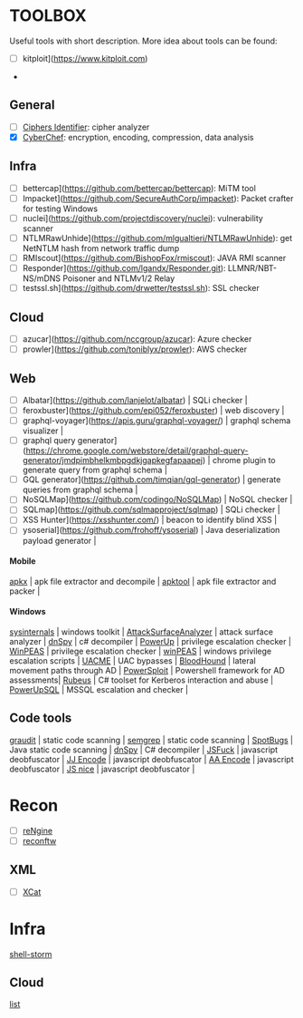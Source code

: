 # TOOLBOX

Useful tools with short description.
More idea about tools can be found:
- [ ] kitploit](https://www.kitploit.com)
- 

## General

- [ ] [Ciphers Identifier](https://www.boxentriq.com/code-breaking/cipher-identifier): cipher analyzer
- [x] [CyberChef](https://gchq.github.io/CyberChef/): encryption, encoding, compression, data analysis

## Infra

- [ ] bettercap](https://github.com/bettercap/bettercap): MiTM tool
- [ ] Impacket](https://github.com/SecureAuthCorp/impacket): Packet crafter for testing Windows
- [ ] nuclei](https://github.com/projectdiscovery/nuclei): vulnerability scanner
- [ ] NTLMRawUnhide](https://github.com/mlgualtieri/NTLMRawUnhide): get NetNTLM hash from network traffic dump
- [ ] RMIscout](https://github.com/BishopFox/rmiscout): JAVA RMI scanner
- [ ] Responder](https://github.com/lgandx/Responder.git): LLMNR/NBT-NS/mDNS Poisoner and NTLMv1/2 Relay
- [ ] testssl.sh](https://github.com/drwetter/testssl.sh): SSL checker

## Cloud

- [ ] azucar](https://github.com/nccgroup/azucar): Azure checker
- [ ] prowler](https://github.com/toniblyx/prowler): AWS checker

## Web

- [ ] Albatar](https://github.com/lanjelot/albatar) | SQLi checker |
- [ ] feroxbuster](https://github.com/epi052/feroxbuster) | web discovery |
- [ ] graphql-voyager](https://apis.guru/graphql-voyager/) | graphql schema visualizer |
- [ ] graphql query generator](https://chrome.google.com/webstore/detail/graphql-query-generator/jmdpimbhelkmbpgdkjgapkegfapaapej) | chrome plugin to generate query from graphql schema |
- [ ] GQL generator](https://github.com/timqian/gql-generator) | generate queries from graphql schema |
- [ ] NoSQLMap](https://github.com/codingo/NoSQLMap) | NoSQL checker |
- [ ] SQLmap](https://github.com/sqlmapproject/sqlmap) | SQLi checker |
- [ ] XSS Hunter](https://xsshunter.com/) | beacon to identify blind XSS |
- [ ] ysoserial](https://github.com/frohoff/ysoserial) | Java deserialization payload generator |

#### Mobile

[apkx](https://github.com/b-mueller/apkx) | apk file extractor and decompile |
[apktool](https://github.com/iBotPeaches/Apktool) | apk file extractor and packer |

#### Windows

[sysinternals](https://docs.microsoft.com/en-us/sysinternals/) | windows toolkit |
[AttackSurfaceAnalyzer](https://github.com/microsoft/AttackSurfaceAnalyzer) | attack surface analyzer |
[dnSpy](https://github.com/dnSpy/dnSpy) | c# decompiler |
[PowerUp](https://github.com/PowerShellMafia/PowerSploit/tree/master/Privesc) | privilege escalation checker |
[WinPEAS](https://github.com/carlospolop/PEASS-ng/tree/master/winPEAS) | privilege escalation checker |
[winPEAS](https://github.com/carlospolop/privilege-escalation-awesome-scripts-suite/tree/master/winPEAS) | windows privilege escalation scripts |
[UACME](https://github.com/hfiref0x/UACME) | UAC bypasses |
[BloodHound](https://github.com/BloodHoundAD/BloodHound) | lateral movement paths through AD |
[PowerSploit](https://github.com/PowerShellMafia/PowerSploit) | Powershell framework for AD assessments|
[Rubeus](https://github.com/GhostPack/Rubeus) | C# toolset for Kerberos interaction and abuse |
[PowerUpSQL](https://github.com/NetSPI/PowerUpSQL) | MSSQL escalation and checker |

## Code tools

[graudit](https://github.com/wireghoul/graudit) | static code scanning |
[semgrep](https://github.com/returntocorp/semgrep) | static code scanning |
[SpotBugs](https://spotbugs.github.io/) | Java static code scanning |
[dnSpy](https://github.com/dnSpy/dnSpy) | C# decompiler | 
[JSFuck](http://www.jsfuck.com/) | javascript deobfuscator |
[JJ Encode](https://utf-8.jp/public/jjencode.html) | javascript deobfuscator |
[AA Encode](https://utf-8.jp/public/aaencode.html) | javascript deobfuscator |
[JS nice](http://www.jsnice.org/) | javascript deobfuscator |

# Recon

- [ ] [reNgine](https://github.com/yogeshojha/rengine)
- [ ] [reconftw](https://github.com/six2dez/reconftw)

## XML

- [ ] [XCat](https://github.com/orf/xcat)

# Infra

[shell-storm](http://shell-storm.org/shellcode/)

## Cloud

[list](https://github.com/toniblyx/my-arsenal-of-aws-security-tools)
